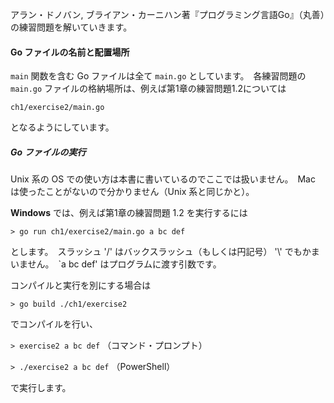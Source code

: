 アラン・ドノバン, ブライアン・カーニハン著『プログラミング言語Go』（丸善）の練習問題を解いていきます。

#### Go ファイルの名前と配置場所
`main` 関数を含む Go ファイルは全て `main.go` としています。　各練習問題の `main.go` ファイルの格納場所は、例えば第1章の練習問題1.2については

  `ch1/exercise2/main.go`
  
となるようにしています。

##### Go ファイルの実行
Unix 系の OS での使い方は本書に書いているのでここでは扱いません。　Mac は使ったことがないので分かりません（Unix 系と同じかと）。

**Windows** では、例えば第1章の練習問題 1.2 を実行するには

`> go run ch1/exercise2/main.go a bc def` 

とします。　スラッシュ '/' はバックスラッシュ（もしくは円記号） '\\' でもかまいません。　`a bc def' はプログラムに渡す引数です。

コンパイルと実行を別にする場合は

  `> go build ./ch1/exercise2`
  
でコンパイルを行い、

  `> exercise2 a bc def`  （コマンド・プロンプト）
  
  `> ./exercise2 a bc def`  （PowerShell）
  
で実行します。